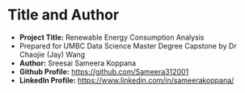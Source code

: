 # Title and Author
 - **Project Title:** Renewable Energy Consumption Analysis
 - Prepared for UMBC Data Science Master Degree Capstone by Dr Chaojie (Jay) Wang
 - **Author:** Sreesai Sameera Koppana
 - **Github Profile:** https://github.com/Sameera312001
 - **LinkedIn Profile:** https://www.linkedin.com/in/sameerakoppana/

